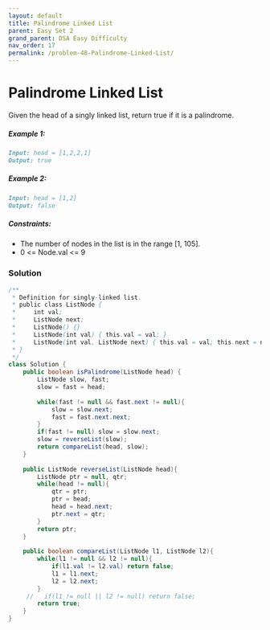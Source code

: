 ```yaml
---
layout: default
title: Palindrome Linked List
parent: Easy Set 2
grand_parent: DSA Easy Difficulty
nav_order: 17
permalink: /problem-48-Palindrome-Linked-List/
---
```

# Palindrome Linked List

Given the head of a singly linked list, return true if it is a palindrome.

##### Example 1:
```markdown
Input: head = [1,2,2,1]
Output: true
```
##### Example 2:
```markdown
Input: head = [1,2]
Output: false
```
##### Constraints:
* The number of nodes in the list is in the range [1, 105].
* 0 <= Node.val <= 9

### Solution
```java
/**
 * Definition for singly-linked list.
 * public class ListNode {
 *     int val;
 *     ListNode next;
 *     ListNode() {}
 *     ListNode(int val) { this.val = val; }
 *     ListNode(int val, ListNode next) { this.val = val; this.next = next; }
 * }
 */
class Solution {
    public boolean isPalindrome(ListNode head) {
        ListNode slow, fast;
        slow = fast = head;
        
        while(fast != null && fast.next != null){
            slow = slow.next;
            fast = fast.next.next;
        }
        if(fast != null) slow = slow.next;
        slow = reverseList(slow);
        return compareList(head, slow);
    }
    
    public ListNode reverseList(ListNode head){
        ListNode ptr = null, qtr;
        while(head != null){
            qtr = ptr;
            ptr = head;
            head = head.next;
            ptr.next = qtr;
        }
        return ptr;
    }
    
    public boolean compareList(ListNode l1, ListNode l2){
        while(l1 != null && l2 != null){
            if(l1.val != l2.val) return false;
            l1 = l1.next;
            l2 = l2.next;
        }
     //   if(l1 != null || l2 != null) return false;
        return true;
    }
}
```